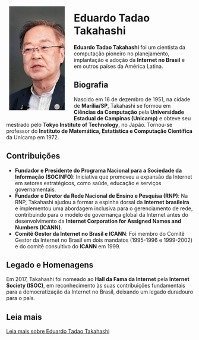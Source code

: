 <div style="float: left; margin: 0.5rem; padding: 1rem 1rem 1rem 0;">
    <img src="Tadao Takahashi.svg" alt="Eduardo Tadao" style="width: 150px;">
</div>

# Eduardo Tadao Takahashi

**Eduardo Tadao Takahashi** foi um cientista da computação pioneiro no planejamento, implantação e adoção da **Internet no Brasil** e em outros países da América Latina.

## Biografia

Nascido em 16 de dezembro de 1951, na cidade de **Marília/SP**, Takahashi se formou em **Ciências da Computação** pela **Universidade Estadual de Campinas (Unicamp)** e obteve seu mestrado pelo **Tokyo Institute of Technology**, no Japão. Tornou-se professor do **Instituto de Matemática, Estatística e Computação Científica** da Unicamp em 1972.

## Contribuições

- **Fundador e Presidente do Programa Nacional para a Sociedade da Informação (SOCINFO)**: Iniciativa que promoveu a expansão da Internet em setores estratégicos, como saúde, educação e serviços governamentais.
- **Fundador e Diretor da Rede Nacional de Ensino e Pesquisa (RNP)**: Na RNP, Takahashi ajudou a formar a espinha dorsal da **Internet brasileira** e implementou uma abordagem inclusiva para o gerenciamento de rede, contribuindo para o modelo de governança global da Internet antes do desenvolvimento da **Internet Corporation for Assigned Names and Numbers (ICANN)**.
- **Comitê Gestor da Internet no Brasil e ICANN**: Foi membro do Comitê Gestor da Internet no Brasil em dois mandatos (1995-1996 e 1999-2002) e do comitê consultivo do **ICANN** em 1999.

## Legado e Homenagens

Em 2017, Takahashi foi nomeado ao **Hall da Fama da Internet** pela **Internet Society (ISOC)**, em reconhecimento às suas contribuições fundamentais para a democratização da Internet no Brasil, deixando um legado duradouro para o país.

## Leia mais

[Leia mais sobre Eduardo Tadao Takahashi](https://pt.wikipedia.org/wiki/Tadao_Takahashi)
